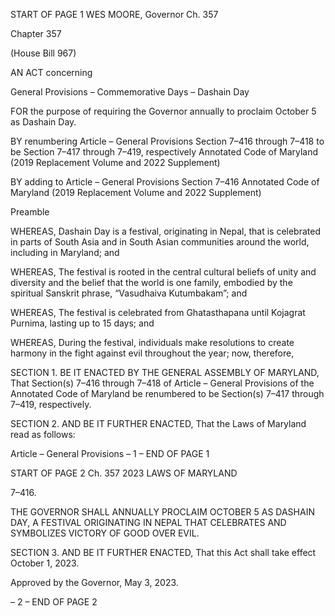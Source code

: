 START OF PAGE 1
WES MOORE, Governor Ch. 357

Chapter 357

(House Bill 967)

AN ACT concerning

General Provisions – Commemorative Days – Dashain Day

FOR the purpose of requiring the Governor annually to proclaim October 5 as Dashain Day.

BY renumbering
Article – General Provisions
Section 7–416 through 7–418
to be Section 7–417 through 7–419, respectively
Annotated Code of Maryland
(2019 Replacement Volume and 2022 Supplement)

BY adding to
Article – General Provisions
Section 7–416
Annotated Code of Maryland
(2019 Replacement Volume and 2022 Supplement)

Preamble

WHEREAS, Dashain Day is a festival, originating in Nepal, that is celebrated in
parts of South Asia and in South Asian communities around the world, including in
Maryland; and

WHEREAS, The festival is rooted in the central cultural beliefs of unity and diversity
and the belief that the world is one family, embodied by the spiritual Sanskrit phrase,
“Vasudhaiva Kutumbakam”; and

WHEREAS, The festival is celebrated from Ghatasthapana until Kojagrat Purnima,
lasting up to 15 days; and

WHEREAS, During the festival, individuals make resolutions to create harmony in
the fight against evil throughout the year; now, therefore,

SECTION 1. BE IT ENACTED BY THE GENERAL ASSEMBLY OF MARYLAND,
That Section(s) 7–416 through 7–418 of Article – General Provisions of the Annotated Code
of Maryland be renumbered to be Section(s) 7–417 through 7–419, respectively.

SECTION 2. AND BE IT FURTHER ENACTED, That the Laws of Maryland read
as follows:

Article – General Provisions
– 1 –
END OF PAGE 1

START OF PAGE 2
Ch. 357 2023 LAWS OF MARYLAND

7–416.

THE GOVERNOR SHALL ANNUALLY PROCLAIM OCTOBER 5 AS DASHAIN DAY,
A FESTIVAL ORIGINATING IN NEPAL THAT CELEBRATES AND SYMBOLIZES VICTORY
OF GOOD OVER EVIL.

SECTION 3. AND BE IT FURTHER ENACTED, That this Act shall take effect
October 1, 2023.

Approved by the Governor, May 3, 2023.

– 2 –
END OF PAGE 2
